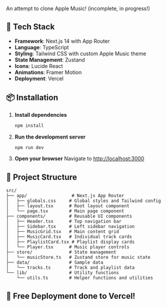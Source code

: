 An attempt to clone Apple Music! (incomplete, in progress!)

## 🚀 Tech Stack

- **Framework**: Next.js 14 with App Router
- **Language**: TypeScript
- **Styling**: Tailwind CSS with custom Apple Music theme
- **State Management**: Zustand
- **Icons**: Lucide React
- **Animations**: Framer Motion
- **Deployment**: Vercel

## 📦 Installation

1. **Install dependencies**
   ```bash
   npm install
   ```

2. **Run the development server**
   ```bash
   npm run dev
   ```

3. **Open your browser**
   Navigate to [http://localhost:3000](http://localhost:3000)

## 🎯 Project Structure

```
src/
├── app/                 # Next.js App Router
│   ├── globals.css     # Global styles and Tailwind config
│   ├── layout.tsx      # Root layout component
│   └── page.tsx        # Main page component
├── components/         # Reusable UI components
│   ├── Header.tsx      # Top navigation bar
│   ├── Sidebar.tsx     # Left sidebar navigation
│   ├── MusicGrid.tsx   # Main content grid
│   ├── MusicCard.tsx   # Individual track cards
│   ├── PlaylistCard.tsx # Playlist display cards
│   └── Player.tsx      # Music player controls
├── store/              # State management
│   └── musicStore.ts   # Zustand store for music state
├── data/               # Sample data
│   └── tracks.ts       # Track and playlist data
└── lib/                # Utility functions
    └── utils.ts        # Helper functions and utilities
```

## 🚀 Free Deployment done to Vercel!


